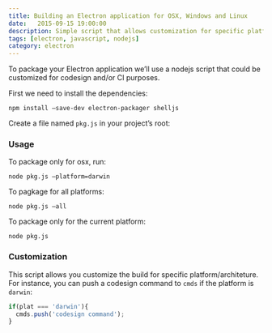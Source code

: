 ```yaml
---
title: Building an Electron application for OSX, Windows and Linux
date:   2015-09-15 19:00:00
description: Simple script that allows customization for specific platform/architeture
tags: [electron, javascript, nodejs]
category: electron
---
```


To package your Electron application we’ll use a nodejs script that could be customized for codesign and/or CI purposes.

<!--more-->

First we need to install the dependencies:

	npm install —save-dev electron-packager shelljs

Create a file named `pkg.js` in your project’s root:

<script src="https://gist.github.com/sergiovilar/5e69015c17c884a75567.js"></script>


### Usage

To package only for osx, run:

	node pkg.js —platform=darwin

To pagkage for all platforms:

	node pkg.js —all

To package only for the current platform:

	node pkg.js


### Customization

This script allows you customize the build for specific platform/architeture. For instance, you can push a codesign command to `cmds` if the platform is `darwin`:

```javascript
if(plat === 'darwin'){
  cmds.push('codesign command');
}
```
